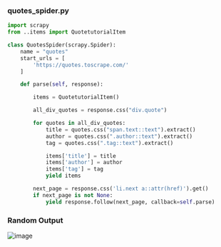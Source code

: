 
### quotes_spider.py
```python
import scrapy
from ..items import QuotetutorialItem

class QuotesSpider(scrapy.Spider):
    name = "quotes"
    start_urls = [
        'https://quotes.toscrape.com/'
    ]

    def parse(self, response):

        items = QuotetutorialItem()

        all_div_quotes = response.css("div.quote")

        for quotes in all_div_quotes:
            title = quotes.css("span.text::text").extract()
            author = quotes.css(".author::text").extract()
            tag = quotes.css(".tag::text").extract()

            items['title'] = title
            items['author'] = author
            items['tag'] = tag
            yield items

        next_page = response.css('li.next a::attr(href)').get()
        if next_page is not None:
            yield response.follow(next_page, callback=self.parse)
```


### Random Output
![image](https://user-images.githubusercontent.com/80588277/192128748-e7caf692-de47-4d9e-a67a-73b32e3c4bc6.png)
